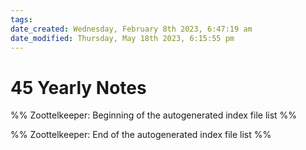 ```yaml
---
tags: 
date_created: Wednesday, February 8th 2023, 6:47:19 am
date_modified: Thursday, May 18th 2023, 6:15:55 pm
---
```

# 45 Yearly Notes
%% Zoottelkeeper: Beginning of the autogenerated index file list  %%

%% Zoottelkeeper: End of the autogenerated index file list  %%
